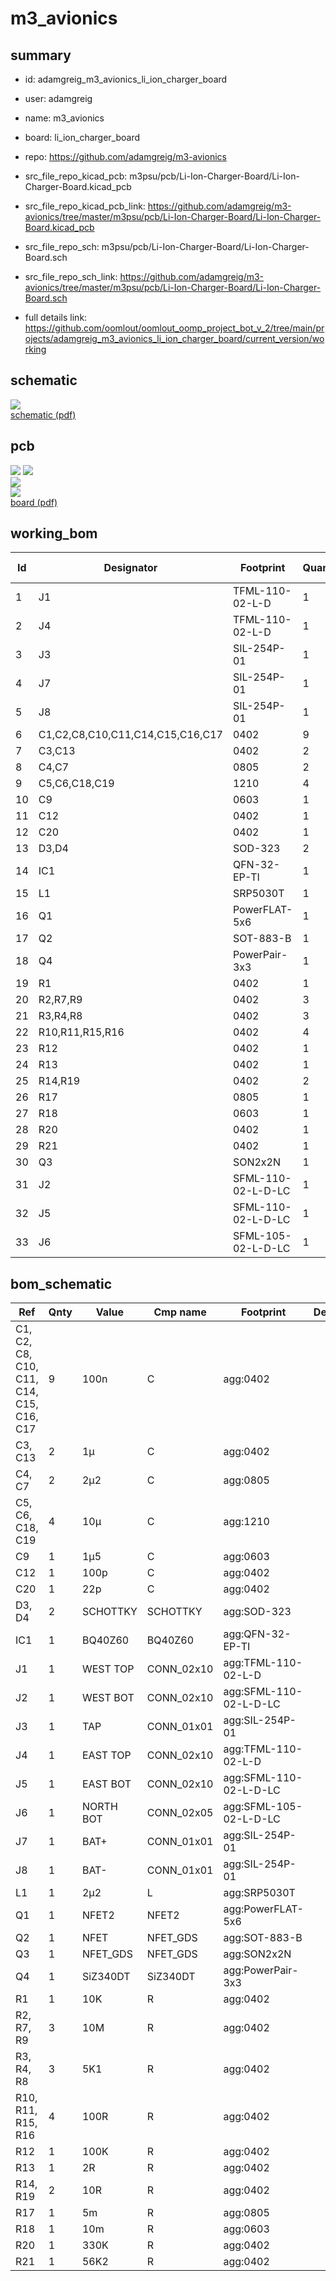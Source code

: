 # m3_avionics
 
## summary 
* id: adamgreig_m3_avionics_li_ion_charger_board
* user: adamgreig
* name: m3_avionics
* board: li_ion_charger_board
* repo: https://github.com/adamgreig/m3-avionics
* src_file_repo_kicad_pcb: m3psu/pcb/Li-Ion-Charger-Board/Li-Ion-Charger-Board.kicad_pcb
* src_file_repo_kicad_pcb_link: https://github.com/adamgreig/m3-avionics/tree/master/m3psu/pcb/Li-Ion-Charger-Board/Li-Ion-Charger-Board.kicad_pcb


* src_file_repo_sch: m3psu/pcb/Li-Ion-Charger-Board/Li-Ion-Charger-Board.sch
* src_file_repo_sch_link: https://github.com/adamgreig/m3-avionics/tree/master/m3psu/pcb/Li-Ion-Charger-Board/Li-Ion-Charger-Board.sch
* full details link: https://github.com/oomlout/oomlout_oomp_project_bot_v_2/tree/main/projects/adamgreig_m3_avionics_li_ion_charger_board/current_version/working  

## schematic  
![](working_schematic_600.png)  
[schematic (pdf)](working_schematic.pdf)  

## pcb  
![](working_3d_600.png) 
![](working_3d_front_600.png)  
![](working_3d_back_600.png)  
![](working_600.png)  
[board (pdf)](working.pdf)  

## working_bom
| Id | Designator | Footprint | Quantity | Designation | Supplier and ref |  | None | 
| --- | --- | --- | --- | --- | --- | --- | --- | 
| 1 | J1 | TFML-110-02-L-D | 1 | WEST TOP |  |  | [''] | 
| 2 | J4 | TFML-110-02-L-D | 1 | EAST TOP |  |  | [''] | 
| 3 | J3 | SIL-254P-01 | 1 | TAP |  |  | [''] | 
| 4 | J7 | SIL-254P-01 | 1 | BAT+ |  |  | [''] | 
| 5 | J8 | SIL-254P-01 | 1 | BAT- |  |  | [''] | 
| 6 | C1,C2,C8,C10,C11,C14,C15,C16,C17 | 0402 | 9 | 100n |  |  | [''] | 
| 7 | C3,C13 | 0402 | 2 | 1µ |  |  | [''] | 
| 8 | C4,C7 | 0805 | 2 | 2µ2 |  |  | [''] | 
| 9 | C5,C6,C18,C19 | 1210 | 4 | 10µ |  |  | [''] | 
| 10 | C9 | 0603 | 1 | 1µ5 |  |  | [''] | 
| 11 | C12 | 0402 | 1 | 100p |  |  | [''] | 
| 12 | C20 | 0402 | 1 | 22p |  |  | [''] | 
| 13 | D3,D4 | SOD-323 | 2 | SCHOTTKY |  |  | [''] | 
| 14 | IC1 | QFN-32-EP-TI | 1 | BQ40Z60 |  |  | [''] | 
| 15 | L1 | SRP5030T | 1 | 2µ2 |  |  | [''] | 
| 16 | Q1 | PowerFLAT-5x6 | 1 | NFET2 |  |  | [''] | 
| 17 | Q2 | SOT-883-B | 1 | NFET |  |  | [''] | 
| 18 | Q4 | PowerPair-3x3 | 1 | SiZ340DT |  |  | [''] | 
| 19 | R1 | 0402 | 1 | 10K |  |  | [''] | 
| 20 | R2,R7,R9 | 0402 | 3 | 10M |  |  | [''] | 
| 21 | R3,R4,R8 | 0402 | 3 | 5K1 |  |  | [''] | 
| 22 | R10,R11,R15,R16 | 0402 | 4 | 100R |  |  | [''] | 
| 23 | R12 | 0402 | 1 | 100K |  |  | [''] | 
| 24 | R13 | 0402 | 1 | 2R |  |  | [''] | 
| 25 | R14,R19 | 0402 | 2 | 10R |  |  | [''] | 
| 26 | R17 | 0805 | 1 | 5m |  |  | [''] | 
| 27 | R18 | 0603 | 1 | 10m |  |  | [''] | 
| 28 | R20 | 0402 | 1 | 330K |  |  | [''] | 
| 29 | R21 | 0402 | 1 | 56K2 |  |  | [''] | 
| 30 | Q3 | SON2x2N | 1 | NFET_GDS |  |  | [''] | 
| 31 | J2 | SFML-110-02-L-D-LC | 1 | WEST BOT |  |  | [''] | 
| 32 | J5 | SFML-110-02-L-D-LC | 1 | EAST BOT |  |  | [''] | 
| 33 | J6 | SFML-105-02-L-D-LC | 1 | NORTH BOT |  |  | [''] | 


## bom_schematic
| Ref | Qnty | Value | Cmp name | Footprint | Description | Vendor | DNP | 
| --- | --- | --- | --- | --- | --- | --- | --- | 
| C1, C2, C8, C10, C11, C14, C15, C16, C17 | 9 | 100n | C | agg:0402 |  |  |  | 
| C3, C13 | 2 | 1µ | C | agg:0402 |  |  |  | 
| C4, C7 | 2 | 2µ2 | C | agg:0805 |  |  |  | 
| C5, C6, C18, C19 | 4 | 10µ | C | agg:1210 |  |  |  | 
| C9 | 1 | 1µ5 | C | agg:0603 |  |  |  | 
| C12 | 1 | 100p | C | agg:0402 |  |  |  | 
| C20 | 1 | 22p | C | agg:0402 |  |  |  | 
| D3, D4 | 2 | SCHOTTKY | SCHOTTKY | agg:SOD-323 |  |  |  | 
| IC1 | 1 | BQ40Z60 | BQ40Z60 | agg:QFN-32-EP-TI |  |  |  | 
| J1 | 1 | WEST TOP | CONN_02x10 | agg:TFML-110-02-L-D |  |  |  | 
| J2 | 1 | WEST BOT | CONN_02x10 | agg:SFML-110-02-L-D-LC |  |  |  | 
| J3 | 1 | TAP | CONN_01x01 | agg:SIL-254P-01 |  |  |  | 
| J4 | 1 | EAST TOP | CONN_02x10 | agg:TFML-110-02-L-D |  |  |  | 
| J5 | 1 | EAST BOT | CONN_02x10 | agg:SFML-110-02-L-D-LC |  |  |  | 
| J6 | 1 | NORTH BOT | CONN_02x05 | agg:SFML-105-02-L-D-LC |  |  |  | 
| J7 | 1 | BAT+ | CONN_01x01 | agg:SIL-254P-01 |  |  |  | 
| J8 | 1 | BAT- | CONN_01x01 | agg:SIL-254P-01 |  |  |  | 
| L1 | 1 | 2µ2 | L | agg:SRP5030T |  |  |  | 
| Q1 | 1 | NFET2 | NFET2 | agg:PowerFLAT-5x6 |  |  |  | 
| Q2 | 1 | NFET | NFET_GDS | agg:SOT-883-B |  |  |  | 
| Q3 | 1 | NFET_GDS | NFET_GDS | agg:SON2x2N |  |  |  | 
| Q4 | 1 | SiZ340DT | SiZ340DT | agg:PowerPair-3x3 |  |  |  | 
| R1 | 1 | 10K | R | agg:0402 |  |  |  | 
| R2, R7, R9 | 3 | 10M | R | agg:0402 |  |  |  | 
| R3, R4, R8 | 3 | 5K1 | R | agg:0402 |  |  |  | 
| R10, R11, R15, R16 | 4 | 100R | R | agg:0402 |  |  |  | 
| R12 | 1 | 100K | R | agg:0402 |  |  |  | 
| R13 | 1 | 2R | R | agg:0402 |  |  |  | 
| R14, R19 | 2 | 10R | R | agg:0402 |  |  |  | 
| R17 | 1 | 5m | R | agg:0805 |  |  |  | 
| R18 | 1 | 10m | R | agg:0603 |  |  |  | 
| R20 | 1 | 330K | R | agg:0402 |  |  |  | 
| R21 | 1 | 56K2 | R | agg:0402 |  |  |  | 



